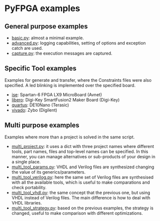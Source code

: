 # PyFPGA examples

## General purpose examples

* [basic.py](basic.py): almost a minimal example.
* [advanced.py](advanced.py): logging capabilities, setting of options and
exception catch are used.
* [capture.py](capture.py): the execution messages are captured.

## Specific Tool examples

Examples for generate and transfer, where the Constraints files were also
specified. A led blinking is implemented over the specified board.

* [ise](ise): Spartan-6 FPGA LX9 MicroBoard (Avnet)
* [libero](libero): Digi-Key SmartFusion2 Maker Board (Digi-Key)
* [quartus](quartus): DE10Nano (Terasic)
* [vivado](vivado): Zybo (Digilent)

## Multi purpose examples

Examples where more than a project is solved in the same script.

* [multi_project.py](multi_project.py): it uses a dict with three project names
where different tools, part names, files and top-level names can be specified.
In this manner, you can manage alternatives or sub-products of your design in
a single place.
* [multi_tool_params.py](multi_tool_params.py): VHDL and Verilog files are
synthesized changing the value of its generics/parameters.
* [multi_tool_verilog.py](multi_tool_verilog.py): here the same set of Verilog
files are synthesised with all the available tools, which is useful to make
comparations and check portability.
* [multi_tool_vhdl.py](multi_tool_vhdl.py): the same concept that the previous
one, but using VHDL instead of Verilog files. The main difference is how to
deal with VHDL libraries.
* [multi_tool_strategy.py](multi_tool_strategy.py): based on the previous
examples, the strategy is changed, useful to make comparison with different
optimizations.

